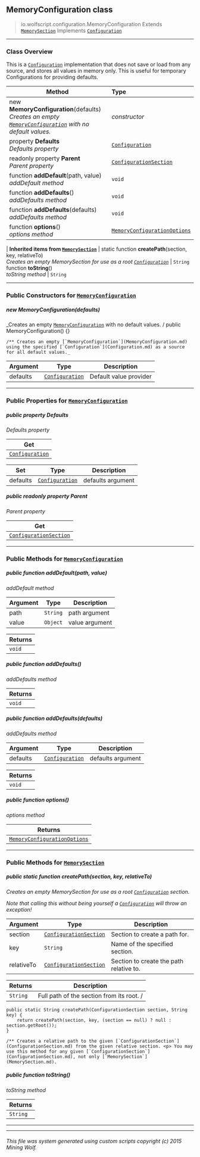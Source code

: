 ## MemoryConfiguration __class__

>io.wolfscript.configuration.MemoryConfiguration
>Extends [`MemorySection`](MemorySection.md)
>Implements [`Configuration`](Configuration.md)

---

### Class Overview

This is a [`Configuration`](Configuration.md) implementation that does not save or load from any source, and stores all values in memory only. This is useful for temporary Configurations for providing defaults.

Method | Type   
--- | :--- 
new __MemoryConfiguration__(defaults) <br> _Creates an empty [`MemoryConfiguration`](MemoryConfiguration.md) with no default values._ | _constructor_
  property __Defaults__ <br> _Defaults property_ | [`Configuration`](Configuration.md)
 readonly property __Parent__ <br> _Parent property_ | [`ConfigurationSection`](ConfigurationSection.md)
 function __addDefault__(path, value) <br> _addDefault method_ | `void`
 function __addDefaults__() <br> _addDefaults method_ | `void`
 function __addDefaults__(defaults) <br> _addDefaults method_ | `void`
 function __options__() <br> _options method_ | [`MemoryConfigurationOptions`](MemoryConfigurationOptions.md)
 |
__Inherited items from [`MemorySection`](MemorySection.md)__ |
static function __createPath__(section, key, relativeTo) <br> _Creates an empty MemorySection for use as a root [`Configuration`](Configuration.md)_ | `String`
 function __toString__() <br> _toString method_ | `String`





---

### Public Constructors for [`MemoryConfiguration`](MemoryConfiguration.md)

##### <a id='memoryconfiguration'></a>new __MemoryConfiguration__(defaults) 

_Creates an empty [`MemoryConfiguration`](MemoryConfiguration.md) with no default values. /
    public MemoryConfiguration() {}

    /** Creates an empty [`MemoryConfiguration`](MemoryConfiguration.md) using the specified [`Configuration`](Configuration.md) as a source for all default values._

Argument | Type | Description  
--- | --- | --- 
defaults | [`Configuration`](Configuration.md) | Default value provider

---

### Public Properties for [`MemoryConfiguration`](MemoryConfiguration.md)

##### <a id='defaults'></a>public   property __Defaults__

_Defaults property_

Get | 
--- | 
[`Configuration`](Configuration.md) |

Set | Type | Description  
--- | --- | --- 
defaults | [`Configuration`](Configuration.md) | defaults argument


##### <a id='parent'></a>public  readonly property __Parent__

_Parent property_

Get | 
--- | 
[`ConfigurationSection`](ConfigurationSection.md) |



---

### Public Methods for [`MemoryConfiguration`](MemoryConfiguration.md)

##### <a id='adddefault'></a>public  function __addDefault__(path, value)

_addDefault method_

Argument | Type | Description  
--- | --- | --- 
path | `String` | path argument
value | `Object` | value argument

Returns | 
--- | 
`void` |


##### <a id='adddefaults'></a>public  function __addDefaults__()

_addDefaults method_

Returns | 
--- | 
`void` |


##### <a id='adddefaults'></a>public  function __addDefaults__(defaults)

_addDefaults method_

Argument | Type | Description  
--- | --- | --- 
defaults | [`Configuration`](Configuration.md) | defaults argument

Returns | 
--- | 
`void` |


##### <a id='options'></a>public  function __options__()

_options method_

Returns | 
--- | 
[`MemoryConfigurationOptions`](MemoryConfigurationOptions.md) |


---

### Public Methods for [`MemorySection`](MemorySection.md)

##### <a id='createpath'></a>public static function __createPath__(section, key, relativeTo)

_Creates an empty MemorySection for use as a root [`Configuration`](Configuration.md) section. <p> Note that calling this without being yourself a [`Configuration`](Configuration.md) will throw an exception!_

Argument | Type | Description  
--- | --- | --- 
section | [`ConfigurationSection`](ConfigurationSection.md) | Section to create a path for.
key | `String` | Name of the specified section.
relativeTo | [`ConfigurationSection`](ConfigurationSection.md) | Section to create the path relative to.

Returns | Description
--- | --- 
`String` | Full path of the section from its root. /
    public static String createPath(ConfigurationSection section, String key) {
        return createPath(section, key, (section == null) ? null : section.getRoot());
    }

    /** Creates a relative path to the given [`ConfigurationSection`](ConfigurationSection.md) from the given relative section. <p> You may use this method for any given [`ConfigurationSection`](ConfigurationSection.md), not only [`MemorySection`](MemorySection.md).


##### <a id='tostring'></a>public  function __toString__()

_toString method_

Returns | 
--- | 
`String` |


---


---


###### This file was system generated using custom scripts copyright (c) 2015 Mining Wolf.
	

